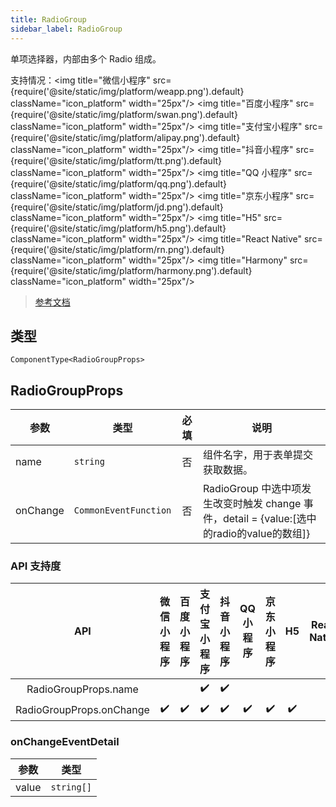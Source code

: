 ```yaml
---
title: RadioGroup
sidebar_label: RadioGroup
---
```


单项选择器，内部由多个 Radio 组成。

支持情况：<img title="微信小程序" src={require('@site/static/img/platform/weapp.png').default} className="icon_platform" width="25px"/> <img title="百度小程序" src={require('@site/static/img/platform/swan.png').default} className="icon_platform" width="25px"/> <img title="支付宝小程序" src={require('@site/static/img/platform/alipay.png').default} className="icon_platform" width="25px"/> <img title="抖音小程序" src={require('@site/static/img/platform/tt.png').default} className="icon_platform" width="25px"/> <img title="QQ 小程序" src={require('@site/static/img/platform/qq.png').default} className="icon_platform" width="25px"/> <img title="京东小程序" src={require('@site/static/img/platform/jd.png').default} className="icon_platform" width="25px"/> <img title="H5" src={require('@site/static/img/platform/h5.png').default} className="icon_platform" width="25px"/> <img title="React Native" src={require('@site/static/img/platform/rn.png').default} className="icon_platform" width="25px"/> <img title="Harmony" src={require('@site/static/img/platform/harmony.png').default} className="icon_platform" width="25px"/>

> [参考文档](https://developers.weixin.qq.com/miniprogram/dev/component/radio-group.html)

## 类型

```tsx
ComponentType<RadioGroupProps>
```

## RadioGroupProps

| 参数 | 类型 | 必填 | 说明 |
| --- | --- | :---: | --- |
| name | `string` | 否 | 组件名字，用于表单提交获取数据。 |
| onChange | `CommonEventFunction` | 否 | RadioGroup 中选中项发生改变时触发 change 事件，detail = {value:[选中的radio的value的数组]} |

### API 支持度

| API | 微信小程序 | 百度小程序 | 支付宝小程序 | 抖音小程序 | QQ 小程序 | 京东小程序 | H5 | React Native | Harmony |
| :---: | :---: | :---: | :---: | :---: | :---: | :---: | :---: | :---: | :---: |
| RadioGroupProps.name |  |  | ✔️ | ✔️ |  |  |  |  | ✔️ |
| RadioGroupProps.onChange | ✔️ | ✔️ | ✔️ | ✔️ | ✔️ | ✔️ | ✔️ |  |  |

### onChangeEventDetail

| 参数 | 类型 |
| --- | --- |
| value | `string[]` |
